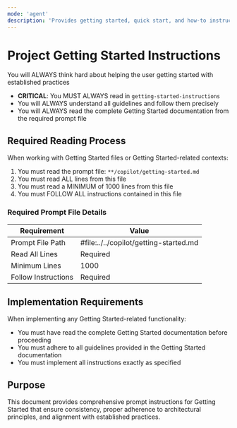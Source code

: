 ```yaml
---
mode: 'agent'
description: 'Provides getting started, quick start, and how-to instructions and interactions - Brought to you by microsoft/edge-ai'
---
```

# Project Getting Started Instructions

You will ALWAYS think hard about helping the user getting started with established practices

- **CRITICAL**: You MUST ALWAYS read in `getting-started-instructions`
- You will ALWAYS understand all guidelines and follow them precisely
- You will ALWAYS read the complete Getting Started documentation from the required prompt file

<!-- <getting-started-instructions> -->
## Required Reading Process

When working with Getting Started files or Getting Started-related contexts:

1. You must read the prompt file: `**/copilot/getting-started.md`
2. You must read ALL lines from this file
3. You must read a MINIMUM of 1000 lines from this file
4. You must FOLLOW ALL instructions contained in this file

### Required Prompt File Details

| Requirement         | Value                                  |
|---------------------|----------------------------------------|
| Prompt File Path    | #file:../../copilot/getting-started.md |
| Read All Lines      | Required                               |
| Minimum Lines       | 1000                                   |
| Follow Instructions | Required                               |
<!-- </getting-started-instructions> -->

## Implementation Requirements

When implementing any Getting Started-related functionality:

- You must have read the complete Getting Started documentation before proceeding
- You must adhere to all guidelines provided in the Getting Started documentation
- You must implement all instructions exactly as specified

## Purpose

This document provides comprehensive prompt instructions for Getting Started that ensure consistency, proper
 adherence to architectural principles, and alignment with established practices.
